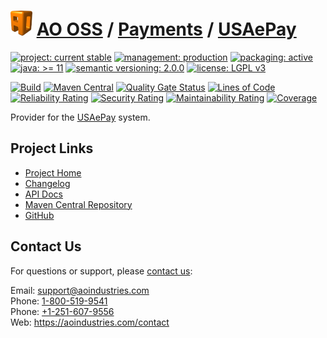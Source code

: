 # [<img src="ao-logo.png" alt="AO Logo" width="35" height="40">](https://github.com/ao-apps) [AO OSS](https://github.com/ao-apps/ao-oss) / [Payments](https://github.com/ao-apps/ao-payments) / [USAePay](https://github.com/ao-apps/ao-payments-usaepay)

[![project: current stable](https://oss.aoapps.com/ao-badges/project-current-stable.svg)](https://aoindustries.com/life-cycle#project-current-stable)
[![management: production](https://oss.aoapps.com/ao-badges/management-production.svg)](https://aoindustries.com/life-cycle#management-production)
[![packaging: active](https://oss.aoapps.com/ao-badges/packaging-active.svg)](https://aoindustries.com/life-cycle#packaging-active)  
[![java: &gt;= 11](https://oss.aoapps.com/ao-badges/java-11.svg)](https://docs.oracle.com/en/java/javase/11/)
[![semantic versioning: 2.0.0](https://oss.aoapps.com/ao-badges/semver-2.0.0.svg)](http://semver.org/spec/v2.0.0.html)
[![license: LGPL v3](https://oss.aoapps.com/ao-badges/license-lgpl-3.0.svg)](https://www.gnu.org/licenses/lgpl-3.0)

[![Build](https://github.com/ao-apps/ao-payments-usaepay/workflows/Build/badge.svg?branch=master)](https://github.com/ao-apps/ao-payments-usaepay/actions?query=workflow%3ABuild)
[![Maven Central](https://maven-badges.herokuapp.com/maven-central/com.aoapps/ao-payments-usaepay/badge.svg)](https://maven-badges.herokuapp.com/maven-central/com.aoapps/ao-payments-usaepay)
[![Quality Gate Status](https://sonarcloud.io/api/project_badges/measure?branch=master&project=com.aoapps%3Aao-payments-usaepay&metric=alert_status)](https://sonarcloud.io/dashboard?branch=master&id=com.aoapps%3Aao-payments-usaepay)
[![Lines of Code](https://sonarcloud.io/api/project_badges/measure?branch=master&project=com.aoapps%3Aao-payments-usaepay&metric=ncloc)](https://sonarcloud.io/component_measures?branch=master&id=com.aoapps%3Aao-payments-usaepay&metric=ncloc)  
[![Reliability Rating](https://sonarcloud.io/api/project_badges/measure?branch=master&project=com.aoapps%3Aao-payments-usaepay&metric=reliability_rating)](https://sonarcloud.io/component_measures?branch=master&id=com.aoapps%3Aao-payments-usaepay&metric=Reliability)
[![Security Rating](https://sonarcloud.io/api/project_badges/measure?branch=master&project=com.aoapps%3Aao-payments-usaepay&metric=security_rating)](https://sonarcloud.io/component_measures?branch=master&id=com.aoapps%3Aao-payments-usaepay&metric=Security)
[![Maintainability Rating](https://sonarcloud.io/api/project_badges/measure?branch=master&project=com.aoapps%3Aao-payments-usaepay&metric=sqale_rating)](https://sonarcloud.io/component_measures?branch=master&id=com.aoapps%3Aao-payments-usaepay&metric=Maintainability)
[![Coverage](https://sonarcloud.io/api/project_badges/measure?branch=master&project=com.aoapps%3Aao-payments-usaepay&metric=coverage)](https://sonarcloud.io/component_measures?branch=master&id=com.aoapps%3Aao-payments-usaepay&metric=Coverage)

Provider for the [USAePay](https://usaepay.info/) system.

## Project Links
* [Project Home](https://oss.aoapps.com/payments/usaepay/)
* [Changelog](https://oss.aoapps.com/payments/usaepay/changelog)
* [API Docs](https://oss.aoapps.com/payments/usaepay/apidocs/)
* [Maven Central Repository](https://search.maven.org/artifact/com.aoapps/ao-payments-usaepay)
* [GitHub](https://github.com/ao-apps/ao-payments-usaepay)

## Contact Us
For questions or support, please [contact us](https://aoindustries.com/contact):

Email: [support@aoindustries.com](mailto:support@aoindustries.com)  
Phone: [1-800-519-9541](tel:1-800-519-9541)  
Phone: [+1-251-607-9556](tel:+1-251-607-9556)  
Web: https://aoindustries.com/contact
